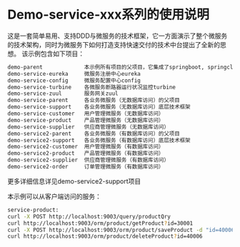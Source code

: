 # Demo-service-xxx系列的使用说明
这是一套简单易用、支持DDD与微服务的技术框架，它一方面演示了整个微服务的技术架构，同时为微服务下如何打造支持快速交付的技术中台提出了全新的思想。
该示例包含如下项目：

```bash
demo-parent             本示例所有项目的父项目，它集成了springboot, springcloud，并定义各项目如何maven打包
demo-service-eureka     微服务注册中心eureka
demo-service-config     微服务配置中心config
demo-service-turbine    各微服务断路器运行状况监控turbine
demo-service-zuul       服务网关zuul
demo-service-parent     各业务微服务（无数据库访问）的父项目
demo-service-support    各业务微服务（无数据库访问）底层技术框架
demo-service-customer   用户管理微服务（无数据库访问）
demo-service-product    产品管理微服务（无数据库访问）
demo-service-supplier   供应商管理微服务（无数据库访问）
demo-service2-parent    各业务微服务（有数据库访问）的父项目
demo-service2-support   各业务微服务（有数据库访问）底层技术框架
demo-service2-customer  用户管理微服务（有数据库访问）
demo-service2-product   产品管理微服务（有数据库访问）
demo-service2-supplier  供应商管理微服务（有数据库访问）
demo-service2-order     订单管理微服务（有数据库访问）
```
更多详细信息详见demo-service2-support项目  

本示例可以从客户端访问的服务：

```bash
service-product:
curl -X POST http://localhost:9003/query/productQry
curl http://localhost:9003/orm/product/getProduct?id=30001
curl -X POST http://localhost:9003/orm/product/saveProduct -d "id=40006&name=ThinkPad+T220&price=4600&unit=%E4%B8%AA&supplierId=S0002&classify=%E5%8A%9E%E5%85%AC%E7%94%A8%E5%93%81"
curl http://localhost:9003/orm/product/deleteProduct?id=40006

```
